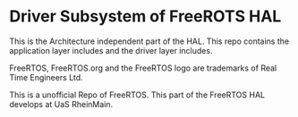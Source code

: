 Driver Subsystem of FreeROTS HAL
================================

This is the Architecture independent part of the HAL. This repo contains the application layer includes and the driver layer includes.

FreeRTOS, FreeRTOS.org and the FreeRTOS logo are trademarks of Real Time Engineers Ltd. 

This is a unofficial Repo of FreeRTOS. This part of the FreeRTOS HAL develops at UaS RheinMain. 
